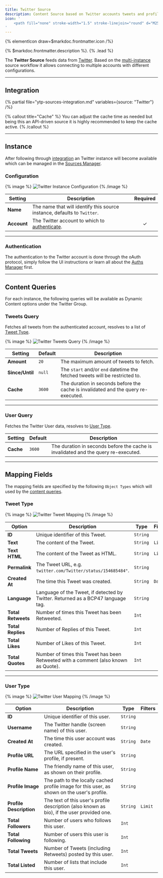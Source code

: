 ```yaml
---
title: Twitter Source
description: Content Source based on Twitter accounts tweets and profiles
icon: '
    <path fill="none" stroke-width="1.5" stroke-linejoin="round" d="M25.338 9.696c.016.23.016.459.016.69 0 7.048-5.366 15.177-15.177 15.177v-.004A15.1 15.1 0 0 1 2 23.168a10.711 10.711 0 0 0 7.894-2.21 5.34 5.34 0 0 1-4.983-3.705c.8.154 1.624.122 2.408-.092a5.335 5.335 0 0 1-4.278-5.229v-.067a5.3 5.3 0 0 0 2.42.667 5.34 5.34 0 0 1-1.65-7.122 15.14 15.14 0 0 0 10.993 5.573 5.34 5.34 0 0 1 9.09-4.865 10.704 10.704 0 0 0 3.388-1.295 5.354 5.354 0 0 1-2.345 2.95A10.609 10.609 0 0 0 28 6.933a10.837 10.837 0 0 1-2.662 2.763Z"/>
'
---
```


{% elementIcon draw=$markdoc.frontmatter.icon /%}

{% $markdoc.frontmatter.description %}. {% .lead %}

The **Twitter Source** feeds data from [Twitter](https://www.twitter.com/). Based on the [multi-instance](manager#multi-instance) source workflow it allows connecting to multiple accounts with different configurations.

---

## Integration

{% partial file="ytp-sources-integration.md" variables={source: "Twitter"} /%}

{% callout title="Cache" %}
You can adjust the cache time as needed but being this an API-driven source it is highly recommended to keep the cache active.
{% /callout %}

---

## Instance

After following through [integration](#integration) an Twitter instance will become available which can be managed in the [Sources Manager](manager).

### Configuration

{% image %}
![Twitter Instance Configuration](/assets/ytp/sources/twitter-config.webp)
{% /image %}

| Setting | Description | Required |
| ------- | ----------- | :------: |
| **Name** | The name that will identify this source instance, defaults to `Twitter`. |
| **Account** | The Twitter account to which to [authenticate](manager#authentication). | &#x2713; |

---

### Authentication

The authentication to the Twitter account is done through the oAuth protocol, simply follow the UI instructions or learn all about the [Auths Manager](../../auths-manager) first.

---

## Content Queries

For each instance, the following queries will be available as Dynamic Content options under the Twitter Group.

### Tweets Query

Fetches all tweets from the authenticated account, resolves to a list of [Tweet Type](#tweet-type).

{% image %}
![Twitter Tweets Query](/assets/ytp/sources/twitter-query-tweets.webp)
{% /image %}

| Setting | Default | Description |
| ------- | ------- | ----------- |
| **Amount** | `20` | The maximum amount of tweets to fetch. |
| **Since/Until** | `null` | The `start` and/or `end` datetime the fetched tweets will be restricted to. |
| **Cache** | `3600` | The duration in seconds before the cache is invalidated and the query re-executed. |

---

### User Query

Fetches the Twitter User data, resolves to [User Type](#user-type).

| Setting | Default | Description |
| ------- | ------- | ----------- |
| **Cache** | `3600` | The duration in seconds before the cache is invalidated and the query re-executed. |

---

## Mapping Fields

The mapping fields are specified by the following `Object Types` which will used by the [content queries](#content-queries).

### Tweet Type

{% image %}
![Twitter Tweet Mapping](/assets/ytp/sources/twitter-mapping-tweet.webp)
{% /image %}

| Option | Description | Type | Filters |
| ------ | ----------- | ---- | ------- |
| **ID** | Unique identifier of this Tweet. | `String` |
| **Text** | The content of the Tweet. | `String` | `Limit` |
| **Text HTML** | The content of the Tweet as HTML. | `String` | `Limit` |
| **Permalink** | The Tweet URL, e.g. `twitter.com/Twitter/status/154685484"`. | `String` |
| **Created At** | The time this Tweet was created. | `String` | `Date` |
| **Language** | Language of the Tweet, if detected by Twitter. Returned as a BCP47 language tag. | `String` |
| **Total Retweets** | Number of times this Tweet has been Retweeted. | `Int` |
| **Total Replies** | Number of Replies of this Tweet. | `Int` |
| **Total Likes** | Number of Likes of this Tweet. | `Int` |
| **Total Quotes** | Number of times this Tweet has been Retweeted with a comment (also known as Quote). | `Int` |

---

### User Type

{% image %}
![Twitter User Mapping](/assets/ytp/sources/twitter-mapping-user.webp)
{% /image %}

| Option | Description | Type | Filters |
| ------ | ----------- | ---- | ------- |
| **ID** | Unique identifier of this user. | `String` |
| **Username** | The Twitter handle (screen name) of this user. | `String` |
| **Created At** | The time this user account was created. | `String` | `Date` |
| **Profile URL** | The URL specified in the user's profile, if present. | `String` |
| **Profile Name** | The friendly name of this user, as shown on their profile. | `String` |
| **Profile Image** | The path to the locally cached profile image for this user, as shown on the user's profile. | `String` |
| **Profile Description** | The text of this user's profile description (also known as bio), if the user provided one. | `String` | `Limit` |
| **Total Followers** | Number of users who follows this user. | `Int` |
| **Total Following** | Number of users this user is following. | `Int` |
| **Total Tweets** | Number of Tweets (including Retweets) posted by this user. | `Int` |
| **Total Listed** | Number of lists that include this user. | `Int` |
